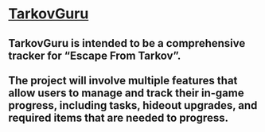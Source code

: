 # <u>TarkovGuru</u>

## TarkovGuru is intended to be a comprehensive tracker for “Escape From Tarkov”. <br><br> The project will involve multiple features that allow users to manage and track their in-game progress, including tasks, hideout upgrades, and required items that are needed to progress.